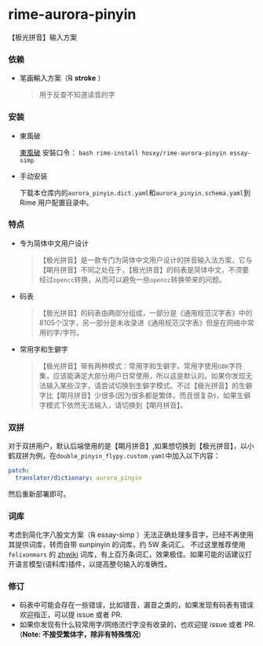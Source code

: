 # rime-aurora-pinyin

 【极光拼音】输入方案

### 依赖

+   笔画輸入方案（℞ **stroke** ）

    >   用于反查不知道读音的字

### 安装

+    東風破

     [東風破](https://github.com/rime/plum) 安裝口令： `bash rime-install hosxy/rime-aurora-pinyin essay-simp`

+   手动安装

    下载本仓库内的`aurora_pinyin.dict.yaml`和`aurora_pinyin.schema.yaml`到 Rime 用户配置目录中。

### 特点

+ 专为简体中文用户设计

    >   【极光拼音】是一款专门为简体中文用户设计的拼音输入法方案，它与【朙月拼音】不同之处在于，【极光拼音】的码表是简体中文，不须要经过`opencc`转换，从而可以避免一些`opencc`转换带来的问题。

+ 码表

  >   【极光拼音】的码表由两部分组成，一部分是《通用规范汉字表》中的8105个汉字，另一部分是未收录进《通用规范汉字表》但是在网络中常用的字/字符。

+ 常用字和生僻字

  >   【极光拼音】带有两种模式：常用字和生僻字。常用字使用`GBK`字符集，应该能满足大部分用户日常使用，所以这是默认的。如果你发现无法输入某些汉字，请尝试切换到生僻字模式。不过【极光拼音】的生僻字比【朙月拼音】少很多(因为很多都是繁体，而且很复杂)，如果生僻字模式下依然无法输入，请切换到【朙月拼音】。

### 双拼
对于双拼用户，默认后端使用的是【朙月拼音】,如果想切换到【极光拼音】，以小鹤双拼为例，在`double_pinyin_flypy.custom.yaml`中加入以下内容：
```yaml
patch:
  translator/dictionary: aurora_pinyin
```
然后重新部署即可。

### 词库
考虑到简化字八股文方案（℞ essay-simp ）无法正确处理多音字，已经不再使用其提供词库，转而自带 sunpinyin 的词库，约 5W 条词汇。
不过这里推荐使用 `felixonmars` 的 [zhwiki](https://github.com/felixonmars/fcitx5-pinyin-zhwiki/releases) 词库，有上百万条词汇，效果极佳。如果可能的话建议打开语言模型(语料库)插件，以提高整句输入的准确性。

### 修订
+ 码表中可能会存在一些错误，比如错音，漏音之类的，如果发现有码表有错误欢迎指正，可以提 issue 或者 PR.
+ 如果你发现有什么较常用字/网络流行字没有收录的，也欢迎提 issue 或者 PR.(**Note: 不接受繁体字，除非有特殊情况**)
